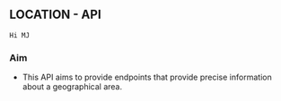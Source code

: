 ## LOCATION - API

`Hi MJ`

### Aim

- This API aims to provide endpoints that provide precise information about a geographical area.
